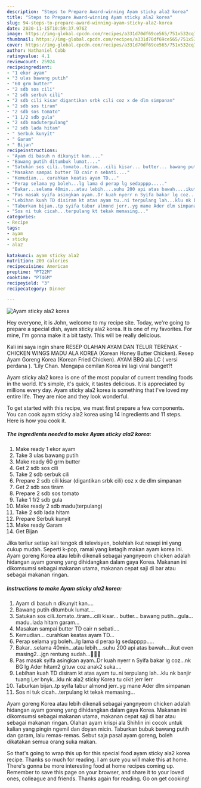 ```yaml
---
description: "Steps to Prepare Award-winning Ayam sticky ala2 korea"
title: "Steps to Prepare Award-winning Ayam sticky ala2 korea"
slug: 94-steps-to-prepare-award-winning-ayam-sticky-ala2-korea
date: 2020-11-15T10:59:37.976Z
image: https://img-global.cpcdn.com/recipes/a331d70df69ce565/751x532cq70/ayam-sticky-ala2-korea-resipi-foto-utama.jpg
thumbnail: https://img-global.cpcdn.com/recipes/a331d70df69ce565/751x532cq70/ayam-sticky-ala2-korea-resipi-foto-utama.jpg
cover: https://img-global.cpcdn.com/recipes/a331d70df69ce565/751x532cq70/ayam-sticky-ala2-korea-resipi-foto-utama.jpg
author: Nathaniel Cobb
ratingvalue: 4.1
reviewcount: 25924
recipeingredient:
- "1 ekor ayam"
- "3 ulas bawang putih"
- "60 grm butter"
- "2 sdb sos cili"
- "2 sdb serbuk cili"
- "2 sdb cili kisar digantikan srbk cili coz x de dlm simpanan"
- "2 sdb sos tiram"
- "2 sdb sos tomato"
- "1 1/2 sdb gula"
- "2 sdb maduterpulang"
- "2 sdb lada hitam"
- " Serbuk kunyit"
- " Garam"
- " Bijan"
recipeinstructions:
- "Ayam di basuh n dikunyit kan...."
- "Bawang putih ditumbuk lumat...."
- "Satukan sos cili..tomato..tiram...cili kisar... butter... bawang putih...gula... madu..lada hitam garam..."
- "Masakan sampai butter TD cair n sebati...."
- "Kemudian... curahkan keatas ayam TD..."
- "Perap selama yg boleh...lg lama d perap lg sedapppp....."
- "Bakar...selama 40min...atau lebih....suhu 200 api atas bawah....ikut oven masing2...jgn rentung sudah...🤪🤪🤪"
- "Pas masak syifa asingkan ayam..Dr kuah nyerr n Syifa bakar lg coz...nk BG lg Ader hitam2 gituw coz anak2 suka...."
- "Lebihan kuah TD disiram kt atas ayam tu..ni terpulang lah...klu nk banjir tuang Ler bnyk...klu nk ala2 sticky Korea tu cikit jerr lerr"
- "Taburkan bijan..tp syifa tabur almond jerr..yg mane Ader dlm simpanan"
- "Sos ni tuk cicah...terpulang kt tekak memasing..."
categories:
- Recipe
tags:
- ayam
- sticky
- ala2

katakunci: ayam sticky ala2 
nutrition: 209 calories
recipecuisine: American
preptime: "PT22M"
cooktime: "PT46M"
recipeyield: "3"
recipecategory: Dinner

---
```



![Ayam sticky ala2 korea](https://img-global.cpcdn.com/recipes/a331d70df69ce565/751x532cq70/ayam-sticky-ala2-korea-resipi-foto-utama.jpg)

Hey everyone, it is John, welcome to my recipe site. Today, we're going to prepare a special dish, ayam sticky ala2 korea. It is one of my favorites. For mine, I'm gonna make it a bit tasty. This will be really delicious.

Kali ini saya ingin share RESEP OLAHAN AYAM DAN TELUR TERENAK - CHICKEN WINGS MADU ALA KOREA (Korean Honey Butter Chicken). Resep Ayam Goreng Korea (Korean Fried Chicken). AYAM BBQ ala LC ( versi perdana ). &#39;Lily Chan. Mengapa cemilan Korea ini lagi viral banget?!

Ayam sticky ala2 korea is one of the most popular of current trending foods in the world. It's simple, it's quick, it tastes delicious. It is appreciated by millions every day. Ayam sticky ala2 korea is something that I've loved my entire life. They are nice and they look wonderful.


To get started with this recipe, we must first prepare a few components. You can cook ayam sticky ala2 korea using 14 ingredients and 11 steps. Here is how you cook it.

<!--inarticleads1-->

##### The ingredients needed to make Ayam sticky ala2 korea:

1. Make ready 1 ekor ayam
1. Take 3 ulas bawang putih
1. Make ready 60 grm butter
1. Get 2 sdb sos cili
1. Take 2 sdb serbuk cili
1. Prepare 2 sdb cili kisar (digantikan srbk cili) coz x de dlm simpanan
1. Get 2 sdb sos tiram
1. Prepare 2 sdb sos tomato
1. Take 1 1/2 sdb gula
1. Make ready 2 sdb madu(terpulang)
1. Take 2 sdb lada hitam
1. Prepare  Serbuk kunyit
1. Make ready  Garam
1. Get  Bijan


Jika terliur setiap kali tengok di televisyen, bolehlah ikut resepi ini yang cukup mudah. Seperti k-pop, ramai yang ketagih makan ayam korea ini. Ayam goreng Korea atau lebih dikenali sebagai yangnyeom chicken adalah hidangan ayam goreng yang dihidangkan dalam gaya Korea. Makanan ini dikomsumsi sebagai makanan utama, makanan cepat saji di bar atau sebagai makanan ringan. 

<!--inarticleads2-->

##### Instructions to make Ayam sticky ala2 korea:

1. Ayam di basuh n dikunyit kan....
1. Bawang putih ditumbuk lumat....
1. Satukan sos cili..tomato..tiram...cili kisar... butter... bawang putih...gula... madu..lada hitam garam...
1. Masakan sampai butter TD cair n sebati....
1. Kemudian... curahkan keatas ayam TD...
1. Perap selama yg boleh...lg lama d perap lg sedapppp.....
1. Bakar...selama 40min...atau lebih....suhu 200 api atas bawah....ikut oven masing2...jgn rentung sudah...🤪🤪🤪
1. Pas masak syifa asingkan ayam..Dr kuah nyerr n Syifa bakar lg coz...nk BG lg Ader hitam2 gituw coz anak2 suka....
1. Lebihan kuah TD disiram kt atas ayam tu..ni terpulang lah...klu nk banjir tuang Ler bnyk...klu nk ala2 sticky Korea tu cikit jerr lerr
1. Taburkan bijan..tp syifa tabur almond jerr..yg mane Ader dlm simpanan
1. Sos ni tuk cicah...terpulang kt tekak memasing...


Ayam goreng Korea atau lebih dikenali sebagai yangnyeom chicken adalah hidangan ayam goreng yang dihidangkan dalam gaya Korea. Makanan ini dikomsumsi sebagai makanan utama, makanan cepat saji di bar atau sebagai makanan ringan. Olahan ayam krispi ala Shihlin ini cocok untuk kalian yang pingin ngemil dan doyan micin. Taburkan bubuk bawang putih dan garam, lalu remas-remas. Sebut saja pasal ayam goreng, boleh dikatakan semua orang suka makan. 

So that's going to wrap this up for this special food ayam sticky ala2 korea recipe. Thanks so much for reading. I am sure you will make this at home. There's gonna be more interesting food at home recipes coming up. Remember to save this page on your browser, and share it to your loved ones, colleague and friends. Thanks again for reading. Go on get cooking!
